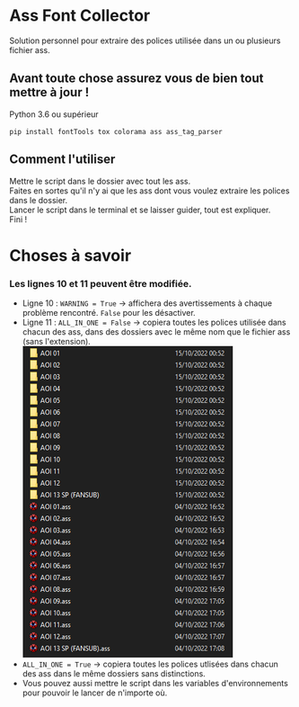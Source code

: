 # Ass Font Collector

Solution personnel pour extraire des polices utilisée dans un ou plusieurs fichier ass.

## Avant toute chose assurez vous de bien tout mettre à jour !
Python 3.6 ou supérieur
```
pip install fontTools tox colorama ass ass_tag_parser
```

## Comment l'utiliser

Mettre le script dans le dossier avec tout les ass.<br>
Faites en sortes qu'il n'y ai que les ass dont vous voulez extraire les polices dans le dossier.<br>
Lancer le script dans le terminal et se laisser guider, tout est expliquer.<br>
Fini !

# Choses à savoir

### Les lignes 10 et 11 peuvent être modifiée.
- Ligne 10 : `WARNING = True` -> affichera des avertissements à chaque problème rencontré. `False` pour les désactiver.
- Ligne 11 : `ALL_IN_ONE = False` -> copiera toutes les polices utilisée dans chacun des ass, dans des dossiers avec le même nom que le fichier ass (sans l'extension).<br>
![Une image vaut plus que mille mots](https://github.com/Hqndler/AssFontCollector/blob/main/Output%20proof%20for%20ALL_IN_ONE%20False.png)<br>
- `ALL_IN_ONE = True` -> copiera toutes les polices utlisées dans chacun des ass dans le même dossiers sans distinctions.<br>
- Vous pouvez aussi mettre le script dans les variables d'environnements pour pouvoir le lancer de n'importe où.
